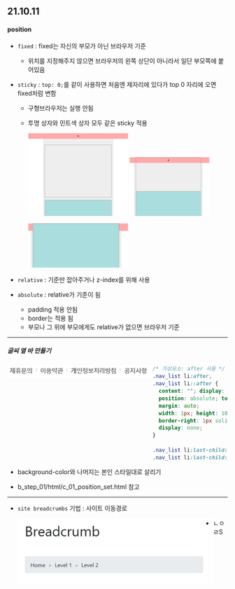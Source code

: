## 21.10.11

#### position

- `fixed` : fixed는 자신의 부모가 아닌 브라우저 기준

  - 위치를 지정해주지 않으면 브라우저의 왼쪽 상단이 아니라서 일단 부모쪽에 붙어있음

- `sticky` : `top: 0;`를 같이 사용하면 처음엔 제자리에 있다가 top 0 자리에 오면 fixed처럼 변함

  - 구형브라우저는 실행 안됨

  - 투명 상자와 민트색 상자 모두 같은 sticky 적용

    <img src="./images/sticky-1.png" width="50%"> <img src="./images/sticky-2.png" width="40%">

    

    

    <img src="./images/sticky-3.png" width="50%">





- `relative` : 기준만 잡아주거나 z-index를 위해 사용
- `absolute` : relative가 기준이 됨
  - padding 적용 안됨
  - border는 적용 됨
  - 부모나 그 위에 부모에게도 relative가 없으면 브라우저 기준

---

##### 글씨 옆 바 만들기

<img src="./images/bar_ex.png" align="left">

```css
/* 가상요소: after 사용 */
.nav_list li:after,
.nav_list li::after {
  content: ""; display: block;
  position: absolute; top: 0; bottom: 0; right: -5px;
  margin: auto;
  width: 1px; height: 10px;
  border-right: 1px solid #777;
  display: none;
} 

.nav_list li:last-child:after,
.nav_list li:last-child::after { display: none;}
```

- background-color와 나머지는 본인 스타일대로 살리기

- b_step_01/html/c_01_position_set.html 참고



---

- `site breadcrumbs` 기법 : 사이트 이동경로

  <img src="./images/breadcrumb.png" style="zoom: 80%" align="left">

- ㄴㅇㄹS



